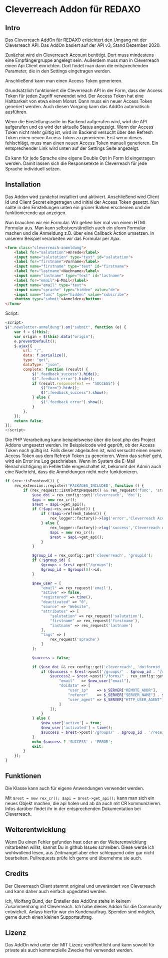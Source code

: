 # Cleverreach Addon für REDAXO

## Intro

Das Cleverreach AddOn für REDAXO erleichtert den Umgang mit der Cleverreach API. Das AddOn basiert auf der API v3, Stand Dezember 2020.

Zunächst wird ein Cleverreach Account benötigt. Dort muss mindestens eine Empfängergruppe angelegt sein. Außerdem muss man in Cleverreach einen Api Client einrichten. Dort findet man dann die entsprechenden Parameter, die in den Settings eingetragen werden.

Anschließend kann man einen Access Token generieren.

Grundsätzlich funktioniert die Cleverreach API in der Form, dass der Access Token für jeden Zugriff verwendet wird. Der Access Token hat eine Haltbarkeit von etwa einem Monat. Dann muss ein neuer Access Token generiert werden. Auch diesen Vorgang kann das AddOn automatisch ausführen.

Wenn die Einstellungsseite im Backend aufgerufen wird, wird die API aufgerufen und es wird der aktuelle Status angezeigt. Wenn der Access Token nicht mehr gültig ist, wird im Backend versucht über den Refresh Token einen neuen Access Token zu generieren. Erst wenn dieses fehlschlägt, muss man einen neuen Access Token manuell generieren. Ein entsprechender Link wird unten auf der Settings Seite angezeigt.

Es kann für jede Sprache eine eigene Double Opt In Form Id eingetragen werden. Damit lassen sich die Responsetexte in Cleverreach für jede Sprache individuell setzen.

## Installation

Das Addon wird zunächst installiert und aktiviert. Anschließend wird Client Id und Client Secret eingetragen und initial der Access Token gesetzt. Nun sollte in den Einstellungen unten ein grüner Balken erscheinen und die funktionierende api anzeigen.

Nun brauchen wir ein Formular. Wir gehen hier mal von einem HTML Formular aus. Man kann selbstverständlich auch ein yform Formular machen und die Anmeldung z.B. über eine Callback Action umsetzen. In unserem Beispiel verarbeiten wir das Formular per Ajax.

```html
<form class="cleverreach-anmeldung">
    <label for="salutation">Anrede</label>
    <input name="salutation" type="text" id="salutation">
    <label for="firstname">Vorname</label>
    <input name="firstname" type="text" id="firstname">
    <label for="lastname">Nachname</label>
    <input name="lastname" type="text" id="lastname">
    <label for="email">E-Mail</label>
    <input name="email" type="text">
    <input name="sprache" type="hidden" value="de">
    <input name="func" type="hidden" value="subscribe">
    <button type="submit">Anmelden</button>
</form>
```

Script:

```js
<script>
$(".newsletter-anmeldung").on("submit", function (e) {
    var f = $(this);
    var origin = $(this).data("origin");
    e.preventDefault();
    $.ajax({
        url: "/",
        data: f.serialize(),
        type: "get",
        dataType: "json",
        complete: function (result) {
            $(".feedback_success").hide();
            $(".feedback_error").hide();
            if (result.responseText == "SUCCESS") {
                $("form").hide();
                $(".feedback_success").show();
            } else {
                $(".feedback_error").show();
            }
        },
    });
    return false;
});
</script>
```

Die PHP Verarbeitung kann beispielsweise über die boot.php des Project Addons umgesetzt werden. Im Beispielcode wird geprüft, ob der Access Token noch gültig ist. Falls dieser abgelaufen ist, wird versucht einen neuen Access Token aus dem Refresh Token zu generieren. Wenn das schief geht, wird ein Error ins Log geschrieben. Wenn im System die E-Mail Benachrichtigung im Fehlerfalle eingeschaltet ist, bekommt der Admin auch eine Nachricht, dass die Anmeldungen nicht mehr funktionieren.

```php
if (rex::isFrontend()) {
    rex_extension::register('PACKAGES_INCLUDED', function () {
        if (rex_request::isXmlHttpRequest() && rex_request('func', 'string') == 'subscribe') {
            $use_doi = rex_config::get('cleverreach', 'doi');
            $api = new rex_cr();
            $rest = $api->get_api();
            if (!$api->is_available()) {
                if (!$api->refresh_token()) {
                    rex_logger::factory()->log('error','Cleverreach Access Key nicht mehr gültig und muss erneuert werden.');
                } else {
                    rex_logger::factory()->log('success','Cleverreach Access Key wurde aus dem Refresh Key erneuert.');
                    $api = new rex_cr();
                    $rest = $api->get_api();        
                }
            }

            $group_id = rex_config::get('cleverreach', 'groupid');
            if (!$group_id) {
                $groups = $rest->get("/groups");
                $group_id = $groups[0]->id;
            }

            $new_user = [
                "email" => rex_request('email'),
                "active" => false,
                "registered" => time(),
                "deactivated" => "0",
                "source" => "Website",
                "attributes" => [
                    "salutation" => rex_request('salutation'),
                    "firstname" => rex_request('firstname'),
                    "lastname" => rex_request('lastname')
                ],
                "tags" => [
                    rex_request('sprache')
                ]
            ];

            $success = false;

            if ($use_doi && rex_config::get('cleverreach', 'doiformid_'.rex_clang::getCurrentId())) {
                if ($success = $rest->post('/groups/' . $group_id . '/receivers', $new_user)) {
                    $success2 = $rest->post("/forms/" . rex_config::get('cleverreach', 'doiformid_'.rex_clang::getCurrentId()) . "/send/activate", [
                        "email"   => $new_user["email"],
                        "doidata" => [
                            "user_ip"    => $_SERVER["REMOTE_ADDR"],
                            "referer"    => $_SERVER["SERVER_NAME"] . $_SERVER["REQUEST_URI"],
                            "user_agent" => $_SERVER["HTTP_USER_AGENT"]
                        ]
                    ]);
                }
            } else {
                $new_user['active'] = true;
                $new_user['activated'] = time();
                $success = $rest->post('/groups/' . $group_id . '/receivers', $new_user);
            }
            echo $success ? 'SUCCESS' : 'ERROR';
            exit;
        }
    });
}

```


## Funktionen

Die Klasse kann auch für eigene Anwendungen verwendet werden.

Mit `$rest = new rex_cr(); $api = $rest->get_api();` kann man sich ein neues Objekt machen, die api holen und ab da auch mit CR kommunizieren. Infos darüber findet ihr in der entsprechenden Dokumentation bei Cleverreach.

## Weiterentwicklung

Wenn Du einen Fehler gefunden hast oder an der Weiterentwicklung mitarbeiten willst, kannst Du in github Issues schreiben. Diese werde ich wohlwollend lesen, aus Zeitmangel aber eher schleppend oder gar nicht bearbeiten. Pullrequests prüfe ich gerne und übernehme sie auch.


## Credits

Der Cleverreach Client stammt original und unverändert von Cleverreach und kann daher auch einfach upgedated werden.

Ich, Wolfang Bund, der Ersteller des AddOns stehe in keinem Zusammenhang mit Cleverreach. Ich habe dieses Addon für die Community entwickelt. Anlass hierfür war ein Kundenauftrag. Spenden sind möglich, gerne durch einen kleinen Supportauftrag.

## Lizenz

Das AddOn wird unter der MIT Lizenz veröffentlicht und kann sowohl für private als auch kommerzielle Zwecke frei verwendet werden.
